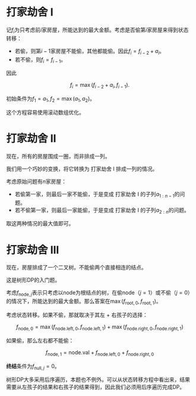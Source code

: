 # 打家劫舍 I

记$f_i$为只考虑前$i$家房屋，所能达到的最大金额。考虑是否偷第$i$家房屋来得到状态转移：

* 若偷，则第$i-1$家房屋不能偷，其他都能偷。因此$f_i = f_{i-2} + a_i$。
* 若不偷，则$f_i = f_{i-1}$。

因此

$$
f_{i} = \max(f_{i-2} + a_i, f_{i - 1}).
$$

初始条件为$f_1 = a_1, f_2 = \max(a_1, a_2)$。

这个方程容易使用滚动数组优化。

# 打家劫舍 II

现在，所有的房屋围成一圈，而非排成一列。

我们用一个巧妙的变换，将它转换为 打家劫舍 I 排成一列的情况。

考虑原始问题有$n$家房屋：

* 若偷第一家，则最后一家不能偷，于是变成 打家劫舍 I 的子列$a_{1:n-1}$的问题。
* 若不偷第一家，则最后一家能偷，于是变成 打家劫舍 I 的子列$a_{2:n}$的问题。

取这两种情况的最大值即可。

# 打家劫舍 III

现在，房屋排成了一个二叉树。不能偷两个直接相连的结点。

这是树形DP的入门题。

考虑$f_{\text{node}, j}$表示只考虑以$\text{node}$为根结点的树，在偷$\text{node}$（$j=1$）或不偷（$j=0$）的情况下，所能达到的最大金额。那么答案在$\max(f_{\text{root}, 0}, f_{\text{root}, 1})$。

考虑状态转移。如果不偷，那就取决于其左 + 右孩子的选择：

$$
f_{\text{node}, 0} = \max(f_{\text{node.left},0}, f_{\text{node.left},1}) + \max(f_{\text{node.right},0}, f_{\text{node.right},1})
$$

如果偷，那么左右都不能偷：

$$
f_{\text{node}, 1} = \text{node.val} + f_{\text{node.left},0} + f_{\text{node.right},0}
$$

**终结**条件为$f_{\text{null}, j}=0$。

树形DP大多采用后序遍历，本题也不例外。可以从状态转移方程中看出来，结果需要从左孩子的结果和右孩子的结果得到，因此我们必须用后序遍历完成DP。
